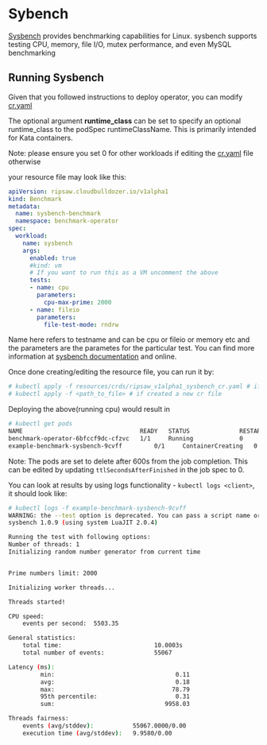 # Sybench

[Sysbench](https://github.com/akopytov/sysbench) provides benchmarking capabilities for Linux. sysbench supports testing CPU, memory, file I/O, mutex performance, and even MySQL benchmarking

## Running Sysbench

Given that you followed instructions to deploy operator,
you can modify [cr.yaml](../resources/crds/ripsaw_v1alpha1_sysbench_cr.yaml)

The optional argument **runtime_class** can be set to specify an
optional runtime_class to the podSpec runtimeClassName.  This is
primarily intended for Kata containers.

Note: please ensure you set 0 for other workloads if editing the
[cr.yaml](../resources/crds/ripsaw_v1alpha1_sysbench_cr.yaml) file otherwise

your resource file may look like this:

```yaml
apiVersion: ripsaw.cloudbulldozer.io/v1alpha1
kind: Benchmark
metadata:
  name: sysbench-benchmark
  namespace: benchmark-operator
spec:
  workload:
    name: sysbench
    args:
      enabled: true
      #kind: vm
      # If you want to run this as a VM uncomment the above
      tests:
      - name: cpu
        parameters:
          cpu-max-prime: 2000
      - name: fileio
        parameters:
          file-test-mode: rndrw
```

Name here refers to testname and can be cpu or fileio or memory etc and the parameters are the parametes for the particular test.
You can find more information at [sysbench documentation](https://github.com/akopytov/sysbench#general-syntax) and online.

Once done creating/editing the resource file, you can run it by:

```bash
# kubectl apply -f resources/crds/ripsaw_v1alpha1_sysbench_cr.yaml # if edited the original one
# kubectl apply -f <path_to_file> # if created a new cr file
```

Deploying the above(running cpu) would result in

```bash
# kubectl get pods
NAME                                 READY   STATUS              RESTARTS   AGE
benchmark-operator-6bfccf9dc-cfzvc   1/1     Running             0          7m18s
example-benchmark-sysbench-9cvff         0/1     ContainerCreating   0          51s
```

Note: The pods are set to delete after 600s from the job completion. This can be
edited by updating `ttlSecondsAfterFinished` in the job spec to 0.

You can look at results by using logs functionality - `kubectl logs <client>`,
it should look like:

```bash
# kubectl logs -f example-benchmark-sysbench-9cvff
WARNING: the --test option is deprecated. You can pass a script name or path on the command line without any options.
sysbench 1.0.9 (using system LuaJIT 2.0.4)

Running the test with following options:
Number of threads: 1
Initializing random number generator from current time


Prime numbers limit: 2000

Initializing worker threads...

Threads started!

CPU speed:
    events per second:  5503.35

General statistics:
    total time:                          10.0003s
    total number of events:              55067

Latency (ms):
         min:                                  0.11
         avg:                                  0.18
         max:                                 78.79
         95th percentile:                      0.31
         sum:                               9958.03

Threads fairness:
    events (avg/stddev):           55067.0000/0.00
    execution time (avg/stddev):   9.9580/0.00
```
